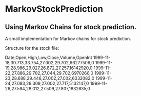 # MarkovStockPrediction
## Using Markov Chains for stock prediction.


A small implementation for Markov chains for stock prediction. 

Structure for the stock file:

Date,Open,High,Low,Close,Volume,OpenInt
1999-11-18,30.713,33.754,27.002,29.702,66277506,0
1999-11-19,28.986,29.027,26.872,27.257,16142920,0
1999-11-22,27.886,29.702,27.044,29.702,6970266,0
1999-11-23,28.688,29.446,27.002,27.002,6332082,0
1999-11-24,27.083,28.309,27.002,27.717,5132147,0
1999-11-26,27.594,28.012,27.509,27.807,1832635,0

